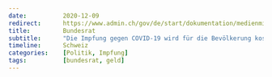 ```yaml
---
date:          2020-12-09
redirect:      https://www.admin.ch/gov/de/start/dokumentation/medienmitteilungen.msg-id-81514.html
title:         Bundesrat
subtitle:      "Die Impfung gegen COVID-19 wird für die Bevölkerung kostenlos sein"
timeline:      Schweiz
categories:    [Politik, Impfung]
tags:          [bundesrat, geld]
---
```


